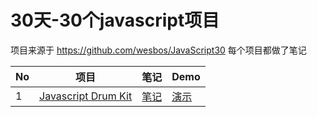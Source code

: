 # 30天-30个javascript项目
项目来源于 https://github.com/wesbos/JavaScript30 每个项目都做了笔记


No | 项目 | 笔记 | Demo
--- | --- | --- | ---
1|[Javascript Drum Kit](https://github.com/TaroSunn/30-30-javascript-/tree/master/01-Javascript%20Drum%20Kit) |[笔记](https://github.com/TaroSunn/30-30-javascript-/blob/master/01-Javascript%20Drum%20Kit/README.md) | [演示](http://htmlpreview.github.io/?https://github.com/TaroSunn/30-30-javascript-/blob/master/01-Javascript%20Drum%20Kit/index1.html)

